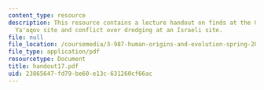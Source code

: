 ```yaml
---
content_type: resource
description: This resource contains a lecture handout on finds at the Gesher Benot
  Ya'aqov site and conflict over dredging at an Israeli site.
file: null
file_location: /coursemedia/3-987-human-origins-and-evolution-spring-2006/23865647fd79be60e13c631260cf66ac_handout17.pdf
file_type: application/pdf
resourcetype: Document
title: handout17.pdf
uid: 23865647-fd79-be60-e13c-631260cf66ac
---
```

